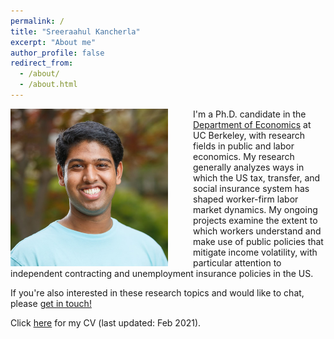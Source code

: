 ```yaml
---
permalink: /
title: "Sreeraahul Kancherla"
excerpt: "About me"
author_profile: false
redirect_from: 
  - /about/
  - /about.html
---
```


<img src="/images/srk_ki_default.jpg" width="50%" align="left" style="display: block; margin-right: 40px;"/>

I'm a Ph.D. candidate in the [Department of Economics](https://www.econ.berkeley.edu/) at UC Berkeley, with research fields in public and labor economics. My research generally analyzes ways in which the US tax, transfer, and social insurance system has shaped worker-firm labor market dynamics. My ongoing projects examine the extent to which workers understand and make use of public policies that mitigate income volatility, with particular attention to independent contracting and unemployment insurance policies in the US.

If you're also interested in these research topics and would like to chat, please [get in touch!](https://sreekancherla.github.io/contact/)

Click [here](/files/srk_cv.pdf) for my CV (last updated: Feb 2021).